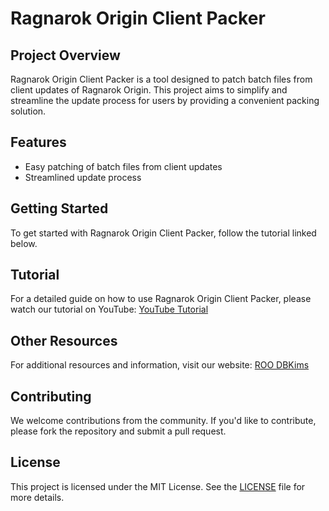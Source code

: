 # Ragnarok Origin Client Packer

## Project Overview
Ragnarok Origin Client Packer is a tool designed to patch batch files from client updates of Ragnarok Origin. This project aims to simplify and streamline the update process for users by providing a convenient packing solution.

## Features
- Easy patching of batch files from client updates
- Streamlined update process

## Getting Started
To get started with Ragnarok Origin Client Packer, follow the tutorial linked below.

## Tutorial
For a detailed guide on how to use Ragnarok Origin Client Packer, please watch our tutorial on YouTube: [YouTube Tutorial](https://www.youtube.com/link-to-tutorial)

## Other Resources
For additional resources and information, visit our website: [ROO DBKims](https://roo.dbkims.com)

## Contributing
We welcome contributions from the community. If you'd like to contribute, please fork the repository and submit a pull request.

## License
This project is licensed under the MIT License. See the [LICENSE](LICENSE) file for more details.
